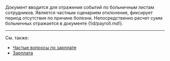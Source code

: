 ﻿Документ вводится для отражения событий по больничным листам сотрудников. Является частным сценарием отклонения, фиксирует период отсутствия по причине болезни. Непосредственно расчет сумм больничных отражается в документе {!id/payroll.md!}.

---

См. также:

- [Частые вопросы по зарплате](/faqsalary)
- [Зарплата](/salary)